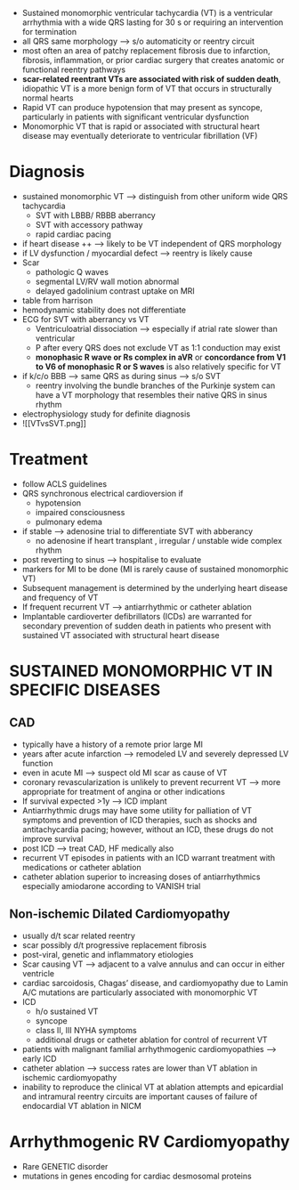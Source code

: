 - Sustained monomorphic ventricular tachycardia (VT) is a ventricular arrhythmia with a wide QRS lasting for 30 s or requiring an intervention for termination
- all QRS same morphology --> s/o automaticity or reentry circuit 
- most often an area of patchy replacement fibrosis due to infarction, fibrosis, inflammation, or prior cardiac surgery that creates anatomic or functional reentry pathways 
- **scar-related reentrant VTs are associated with risk of sudden death**, idiopathic VT is a more benign form of VT that occurs in structurally normal hearts
- Rapid VT can produce hypotension that may present as syncope, particularly in patients with significant ventricular dysfunction 
- Monomorphic VT that is rapid or associated with structural heart disease may eventually deteriorate to ventricular fibrillation (VF) 
# Diagnosis 
- sustained monomorphic VT --> distinguish from other uniform wide QRS tachycardia 
	- SVT with LBBB/ RBBB aberrancy 
	- SVT with accessory pathway 
	- rapid cardiac pacing 
- if heart disease ++ --> likely to be VT independent of QRS morphology 
- if LV dysfunction / myocardial defect --> reentry is likely cause 
- Scar 
	- pathologic Q waves 
	- segmental LV/RV wall motion abnormal 
	- delayed gadolinium contrast uptake on MRI 
- table from harrison 
- hemodynamic stability does not differentiate 
- ECG for SVT with aberrancy vs VT 
	- Ventriculoatrial dissociation --> especially if atrial rate slower than ventricular 
	- P after every QRS does not exclude VT as 1:1 conduction may exist 
	- **monophasic R wave or Rs complex in aVR** or **concordance from V1 to V6 of monophasic R or S waves** is also relatively specific for VT 
- if k/c/o BBB --> same QRS as during sinus --> s/o SVT 
	- reentry involving the bundle branches of the Purkinje system can have a VT morphology that resembles their native QRS in sinus rhythm 
- electrophysiology study for definite diagnosis 
- ![[VTvsSVT.png]]
# Treatment 
- follow ACLS guidelines 
- QRS synchronous electrical cardioversion if 
	- hypotension 
	- impaired consciousness 
	- pulmonary edema 
- if stable --> adenosine trial to differentiate SVT with abberancy 
	- no adenosine if heart transplant , irregular / unstable wide complex rhythm 
- post reverting to sinus --> hospitalise to evaluate 
- markers for MI to be done (MI is rarely cause of sustained monomorphic VT)
- Subsequent management is determined by the underlying heart disease and frequency of VT 
- If frequent recurrent VT --> antiarrhythmic or catheter ablation 
- Implantable cardioverter defibrillators (ICDs) are warranted for secondary prevention of sudden death in patients who present with sustained VT associated with structural heart disease 
# SUSTAINED MONOMORPHIC VT IN SPECIFIC DISEASES 
## CAD 
- typically have a history of a remote prior large MI 
- years after acute infarction --> remodeled LV and severely depressed LV function 
- even in acute MI --> suspect old MI scar as cause of VT 
- coronary revascularization is unlikely to prevent recurrent VT --> more appropriate for treatment of angina or other indications 
- If survival expected >1y --> ICD implant 
- Antiarrhythmic drugs may have some utility for palliation of VT symptoms and prevention of ICD therapies, such as shocks and antitachycardia pacing; however, without an ICD, these drugs do not improve survival 
- post ICD --> treat CAD, HF medically also 
- recurrent VT episodes in patients with an ICD warrant treatment with medications or catheter ablation 
- catheter ablation superior to increasing doses of antiarrhythmics especially amiodarone according to VANISH trial 
## Non-ischemic Dilated Cardiomyopathy 
- usually d/t scar related reentry 
- scar possibly d/t progressive replacement fibrosis 
- post-viral, genetic and inflammatory etiologies 
- Scar causing VT --> adjacent to a valve annulus and can occur in either ventricle
- cardiac sarcoidosis, Chagas’ disease, and cardiomyopathy due to Lamin A/C mutations are particularly associated with monomorphic VT 
- ICD 
	- h/o sustained VT 
	- syncope 
	- class II, III NYHA symptoms 
	- additional drugs or catheter ablation for control of recurrent VT 
- patients with malignant familial arrhythmogenic cardiomyopathies --> early ICD 
- catheter ablation --> success rates are lower than VT ablation in ischemic cardiomyopathy 
- inability to reproduce the clinical VT at ablation attempts and epicardial and intramural reentry circuits are important causes of failure of endocardial VT ablation in NICM 
# Arrhythmogenic RV Cardiomyopathy 
- Rare GENETIC disorder 
- mutations in genes encoding for cardiac desmosomal proteins 